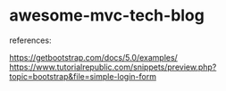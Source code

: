 # awesome-mvc-tech-blog

references:

https://getbootstrap.com/docs/5.0/examples/
https://www.tutorialrepublic.com/snippets/preview.php?topic=bootstrap&file=simple-login-form
